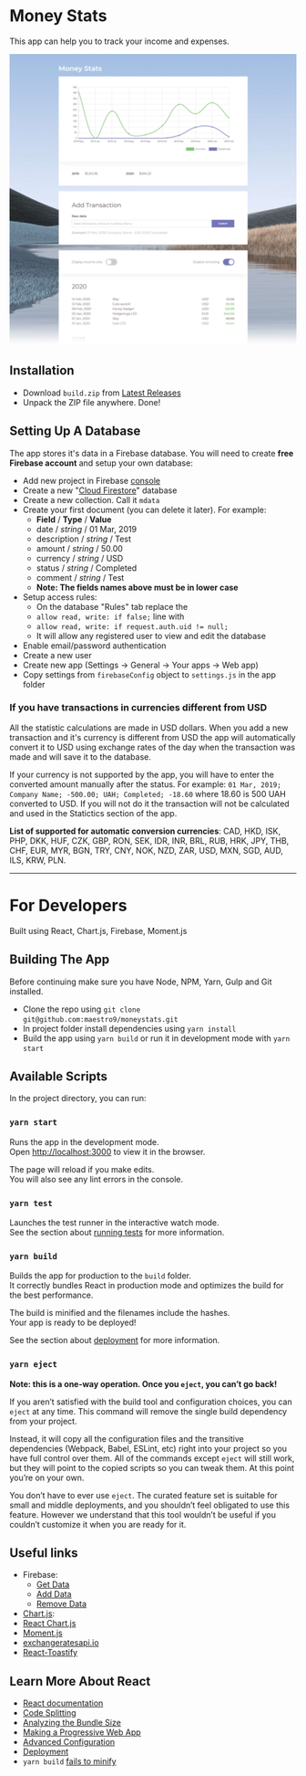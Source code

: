 # Money Stats

This app can help you to track your income and expenses.

![Screenshot](./screenshot.jpg)

## Installation

- Download `build.zip` from [Latest Releases](https://github.com/maestro9/moneystats/releases)
- Unpack the ZIP file anywhere. Done!

## Setting Up A Database

The app stores it's data in a Firebase database. You will need to create **free Firebase account** and setup your own database:

- Add new project in Firebase [console](https://console.firebase.google.com/)
- Create a new "[Cloud Firestore](https://firebase.google.com/products/firestore/)" database
- Create a new collection. Call it `mdata`
- Create your first document (you can delete it later). For example:
	- **Field** / **Type** / **Value**
	- date / *string* / 01 Mar, 2019
	- description / *string* / Test
	- amount / *string* / 50.00
	- currency / *string* / USD
	- status / *string* / Completed
	- comment / *string* / Test
	- **Note: The fields names above must be in lower case**
- Setup access rules:
	- On the database "Rules" tab replace the
	- `allow read, write: if false;` line with
	- `allow read, write: if request.auth.uid != null;`
	- It will allow any registered user to view and edit the database
- Enable email/password authentication
- Create a new user
- Create new app (Settings → General → Your apps → Web app)
- Сopy settings from `firebaseConfig` object to `settings.js` in the app folder

### If you have transactions in currencies different from USD

All the statistic calculations are made in USD dollars. When you add a new transaction and it's currency is different from USD the app will automatically convert it to USD using exchange rates of the day when the transaction was made and will save it to the database.

If your currency is not supported by the app, you will have to enter the converted amount manually after the status. For example: `01 Mar, 2019; Company Name; -500.00; UAH; Completed; -18.60` where 18.60 is 500 UAH converted to USD. If you will not do it the transaction will not be calculated and used in the Statictics section of the app.

**List of supported for automatic conversion currencies**: CAD, HKD, ISK, PHP, DKK, HUF, CZK, GBP, RON, SEK, IDR, INR, BRL, RUB, HRK, JPY, THB, CHF, EUR, MYR, BGN, TRY, CNY, NOK, NZD, ZAR, USD, MXN, SGD, AUD, ILS, KRW, PLN.

---

# For Developers

Built using React, Chart.js, Firebase, Moment.js

## Building The App

Before continuing make sure you have Node, NPM, Yarn, Gulp and Git installed.

- Clone the repo using `git clone git@github.com:maestro9/moneystats.git`
- In project folder install dependencies using `yarn install`
- Build the app using `yarn build` or run it in development mode with `yarn start`

## Available Scripts

In the project directory, you can run:

### `yarn start`

Runs the app in the development mode.<br />
Open [http://localhost:3000](http://localhost:3000) to view it in the browser.

The page will reload if you make edits.<br />
You will also see any lint errors in the console.

### `yarn test`

Launches the test runner in the interactive watch mode.<br />
See the section about [running tests](https://facebook.github.io/create-react-app/docs/running-tests) for more information.

### `yarn build`

Builds the app for production to the `build` folder.<br />
It correctly bundles React in production mode and optimizes the build for the best performance.

The build is minified and the filenames include the hashes.<br />
Your app is ready to be deployed!

See the section about [deployment](https://facebook.github.io/create-react-app/docs/deployment) for more information.

### `yarn eject`

**Note: this is a one-way operation. Once you `eject`, you can’t go back!**

If you aren’t satisfied with the build tool and configuration choices, you can `eject` at any time. This command will remove the single build dependency from your project.

Instead, it will copy all the configuration files and the transitive dependencies (Webpack, Babel, ESLint, etc) right into your project so you have full control over them. All of the commands except `eject` will still work, but they will point to the copied scripts so you can tweak them. At this point you’re on your own.

You don’t have to ever use `eject`. The curated feature set is suitable for small and middle deployments, and you shouldn’t feel obligated to use this feature. However we understand that this tool wouldn’t be useful if you couldn’t customize it when you are ready for it.

## Useful links

- Firebase:
	- [Get Data](https://firebase.google.com/docs/firestore/query-data/get-data)
	- [Add Data](https://firebase.google.com/docs/firestore/manage-data/add-data)
	- [Remove Data](https://firebase.google.com/docs/firestore/manage-data/delete-data)
- [Chart.js](https://www.chartjs.org/docs/):
- [React Chart.js](https://github.com/jerairrest/react-chartjs-2)
- [Moment.js](https://momentjs.com/)
- [exchangeratesapi.io](https://exchangeratesapi.io/)
- [React-Toastify](https://github.com/fkhadra/react-toastify)

## Learn More About React

- [React documentation](https://reactjs.org/)
- [Code Splitting](https://facebook.github.io/create-react-app/docs/code-splitting)
- [Analyzing the Bundle Size](https://facebook.github.io/create-react-app/docs/analyzing-the-bundle-size)
- [Making a Progressive Web App](https://facebook.github.io/create-react-app/docs/making-a-progressive-web-app)
- [Advanced Configuration](https://facebook.github.io/create-react-app/docs/advanced-configuration)
- [Deployment](https://facebook.github.io/create-react-app/docs/deployment)
- `yarn build` [fails to minify](https://facebook.github.io/create-react-app/docs/troubleshooting#npm-run-build-fails-to-minify)
